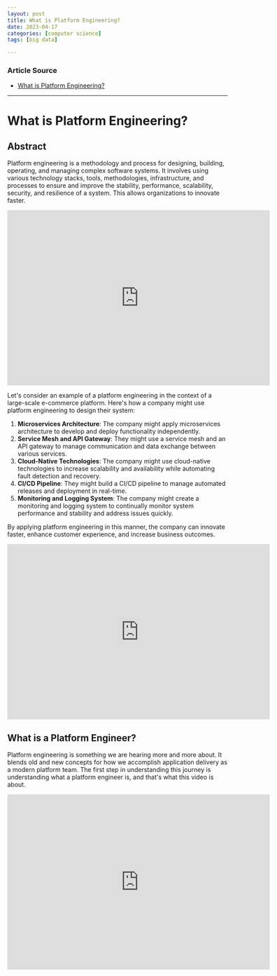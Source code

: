 ```yaml
---
layout: post
title: What is Platform Engineering?
date: 2023-04-17
categories: [computer science]
tags: [big data]

---
```


### Article Source

* [What is Platform Engineering?](https://www.youtube.com/watch?v=0uuOJ1gzcyE)


---

# What is Platform Engineering?

## Abstract

Platform engineering is a methodology and process for designing, building, operating, and managing complex software systems. It involves using various technology stacks, tools, methodologies, infrastructure, and processes to ensure and improve the stability, performance, scalability, security, and resilience of a system. This allows organizations to innovate faster.

<iframe width="600" height="400" src="https://www.youtube.com/embed/4N2ywun-wTE" title="YouTube video player" frameborder="0" allow="accelerometer; autoplay; clipboard-write; encrypted-media; gyroscope; picture-in-picture; web-share" allowfullscreen></iframe>

Let's consider an example of a platform engineering in the context of a large-scale e-commerce platform. Here's how a company might use platform engineering to design their system:

1. **Microservices Architecture**: The company might apply microservices architecture to develop and deploy functionality independently.
2. **Service Mesh and API Gateway**: They might use a service mesh and an API gateway to manage communication and data exchange between various services.
3. **Cloud-Native Technologies**: The company might use cloud-native technologies to increase scalability and availability while automating fault detection and recovery.
4. **CI/CD Pipeline**: They might build a CI/CD pipeline to manage automated releases and deployment in real-time.
5. **Monitoring and Logging System**: The company might create a monitoring and logging system to continually monitor system performance and stability and address issues quickly.

By applying platform engineering in this manner, the company can innovate faster, enhance customer experience, and increase business outcomes.


<iframe width="600" height="400" src="https://www.youtube.com/embed/C_cDVdnGbzA" title="YouTube video player" frameborder="0" allow="accelerometer; autoplay; clipboard-write; encrypted-media; gyroscope; picture-in-picture; web-share" allowfullscreen></iframe>


## What is a Platform Engineer?

Platform engineering is something we are hearing more and more about. It blends old and new concepts for how we accomplish application delivery as a modern platform team. The first step in understanding this journey is understanding what a platform engineer is, and that's what this video is about.


<iframe width="600" height="400" src="https://www.youtube.com/embed/q6vbxk3hq-o" title="YouTube video player" frameborder="0" allow="accelerometer; autoplay; clipboard-write; encrypted-media; gyroscope; picture-in-picture; web-share" allowfullscreen></iframe>